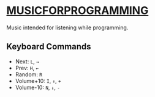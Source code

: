 
# [MUSICFORPROGRAMMING](http://musicforprogramming.disktree.net/)

Music intended for listening while programming.


## Keyboard Commands
 - Next: `L`, `→`
 - Prev: `H`, `←`
 - Random: `R`
 - Volume+10: `I`, `↑`, `+`
 - Volume-10: `N`, `↓`, `-`
